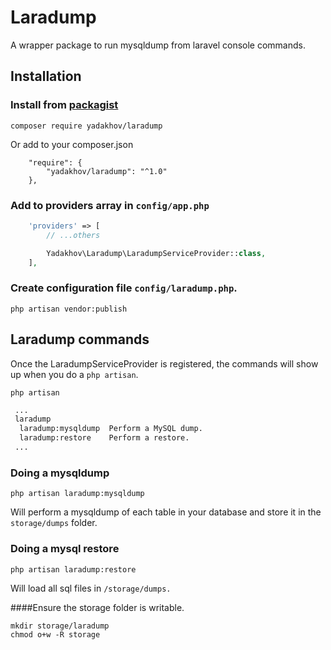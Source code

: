 # Laradump 

A wrapper package to run mysqldump from laravel console commands.

## Installation

### Install from [packagist](https://packagist.org/packages/yadakhov/laradump)

```
composer require yadakhov/laradump
```

Or add to your composer.json

```
    "require": {
        "yadakhov/laradump": "^1.0"
    },
```

### Add to providers array in `config/app.php`

```php
    'providers' => [
        // ...others

        Yadakhov\Laradump\LaradumpServiceProvider::class,
    ],
```

### Create configuration file `config/laradump.php`.

```
php artisan vendor:publish
```

## Laradump commands

Once the LaradumpServiceProvider is registered, the commands will show up when you do a `php artisan`.

```
php artisan
```

```bash
 ...
 laradump
  laradump:mysqldump  Perform a MySQL dump.
  laradump:restore    Perform a restore.
 ...
```

### Doing a mysqldump

```
php artisan laradump:mysqldump
```

Will perform a mysqldump of each table in your database and store it in the `storage/dumps` folder.

### Doing a mysql restore

```
php artisan laradump:restore
```

Will load all sql files in `/storage/dumps.`

####Ensure the storage folder is writable.

```
mkdir storage/laradump
chmod o+w -R storage
```

